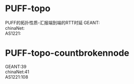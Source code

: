 # PUFF-topo  
PUFF的拓扑性质-汇报端到端的RTT时延 
GEANT:  
chinaNet:  
AS1221:  

# PUFF-topo-countbrokennode   
GEANT:39  
chinaNet:41  
AS1221:108  
